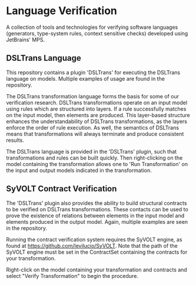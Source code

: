 Language Verification
=====================

A collection of tools and technologies for verifying software languages (generators, type-system rules, context sensitive checks) developed using JetBrains' MPS.

DSLTrans Language
-----------------
This repository contains a plugin 'DSLTrans' for executing the DSLTrans language on models. Multiple examples of usage are found in the repository.

The DSLTrans transformation language forms the basis for some of our verification research. DSLTrans transformations operate on an input model using rules which are structured into layers. If a rule successfully matches on the input model, then elements are produced. This layer-based structure enhances the understandability of DSLTrans transformations, as the layers enforce the order of rule execution. As well, the semantics of DSLTrans means that transformations will always terminate and produce consistent results.

The DSLTrans language is provided in the 'DSLTrans' plugin, such that transformations and rules can be built quickly. Then right-clicking on the model containing the transformation allows one to 'Run Transformation' on the input and output models indicated in the transformation.

SyVOLT Contract Verification
----------------------------
The 'DSLTrans' plugin also provides the ability to build structural contracts to be verified on DSLTrans transformations. These contacts can be used to prove the existence of relations between elements in the input model and elements produced in the output model. Again, multiple examples are seen in the repository.

Running the contract verification system requires the SyVOLT engine, as found at https://github.com/levilucio/SyVOLT. Note that the path of the SyVOLT engine must be set in the ContractSet containing the contracts for your transformation.

Right-click on the model containing your transformation and contracts and select "Verify Transformation" to begin the procedure.
